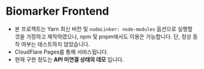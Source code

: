 # Biomarker Frontend

- 본 프로젝트는 Yarn 최신 버전 및 `nodeLinker: node-modules` 옵션으로 실행할 것을 가정하고 제작하였으나, npm 및 pnpm에서도 이용은 가능합니다. 단, 정상 동작 여부는 테스트하지 않았습니다.
- CloudFlare Pages를 통해 서비스됩니다.
- 현재 구현 정도는 **API 미연결 상태의 데모** 입니다.